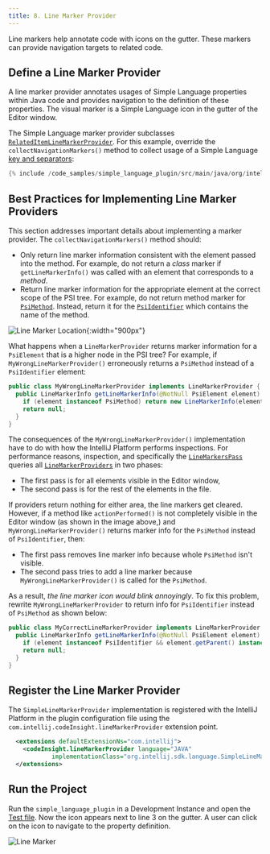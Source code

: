 ```yaml
---
title: 8. Line Marker Provider
---
```

<!-- Copyright 2000-2020 JetBrains s.r.o. and other contributors. Use of this source code is governed by the Apache 2.0 license that can be found in the LICENSE file. -->

Line markers help annotate code with icons on the gutter.
These markers can provide navigation targets to related code.

## Define a Line Marker Provider
A line marker provider annotates usages of Simple Language properties within Java code and provides navigation to the definition of these properties.
The visual marker is a Simple Language icon in the gutter of the Editor window.

The Simple Language marker provider subclasses [`RelatedItemLineMarkerProvider`](upsource:///platform/lang-api/src/com/intellij/codeInsight/daemon/RelatedItemLineMarkerProvider.java).
For this example, override the `collectNavigationMarkers()` method to collect usage of a Simple Language [key and separators](/tutorials/custom_language_support/language_and_filetype.md#define-the-language):

```java
{% include /code_samples/simple_language_plugin/src/main/java/org/intellij/sdk/language/SimpleLineMarkerProvider.java %}
```

## Best Practices for Implementing Line Marker Providers
This section addresses important details about implementing a marker provider.
The `collectNavigationMarkers()` method should:
* Only return line marker information consistent with the element passed into the method.
  For example, do not return a _class_ marker if `getLineMarkerInfo()` was called with an element that corresponds to a _method_.
* Return line marker information for the appropriate element at the correct scope of the PSI tree.
  For example, do not return method marker for [`PsiMethod`](upsource:///java/java-psi-api/src/com/intellij/psi/PsiMethod.java).
  Instead, return it for the [`PsiIdentifier`](upsource:///java/java-psi-api/src/com/intellij/psi/PsiIdentifier.java) which contains the name of the method.

![Line Marker Location](img/line_marker_location.png){:width="900px"}

What happens when a `LineMarkerProvider` returns marker information for a `PsiElement` that is a higher node in the PSI tree?
For example, if `MyWrongLineMarkerProvider()` erroneously returns a `PsiMethod` instead of a `PsiIdentifier` element:

```java
public class MyWrongLineMarkerProvider implements LineMarkerProvider {
  public LineMarkerInfo getLineMarkerInfo(@NotNull PsiElement element) {
    if (element instanceof PsiMethod) return new LineMarkerInfo(element, ...);
    return null;
  }
}
```

The consequences of the `MyWrongLineMarkerProvider()` implementation have to do with how the IntelliJ Platform performs inspections.
For performance reasons, inspection, and specifically the [`LineMarkersPass`](upsource:///platform/lang-impl/src/com/intellij/codeInsight/daemon/impl/LineMarkersPass.java) queries all [`LineMarkerProviders`](upsource:///platform/lang-api/src/com/intellij/codeInsight/daemon/LineMarkerProviders.java) in two phases:
* The first pass is for all elements visible in the Editor window,
* The second pass is for the rest of the elements in the file.

If providers return nothing for either area, the line markers get cleared.
However, if a method like `actionPerformed()` is not completely visible in the Editor window (as shown in the image above,) and `MyWrongLineMarkerProvider()` returns marker info for the `PsiMethod` instead of `PsiIdentifier`, then:
* The first pass removes line marker info because whole `PsiMethod` isn't visible.
* The second pass tries to add a line marker because `MyWrongLineMarkerProvider()` is called for the `PsiMethod`.

As a result, _the line marker icon would blink annoyingly_.
To fix this problem, rewrite `MyWrongLineMarkerProvider` to return info for `PsiIdentifier` instead of `PsiMethod` as shown below:

```java
public class MyCorrectLineMarkerProvider implements LineMarkerProvider {
  public LineMarkerInfo getLineMarkerInfo(@NotNull PsiElement element) {
    if (element instanceof PsiIdentifier && element.getParent() instanceof PsiMethod) return new LineMarkerInfo(element, ...);
    return null;
  }
}
```

## Register the Line Marker Provider
The `SimpleLineMarkerProvider` implementation is registered with the IntelliJ Platform in the plugin configuration file using the `com.intellij.codeInsight.lineMarkerProvider` extension point.

```xml
  <extensions defaultExtensionNs="com.intellij">
    <codeInsight.lineMarkerProvider language="JAVA"
            implementationClass="org.intellij.sdk.language.SimpleLineMarkerProvider"/>
  </extensions>
```

## Run the Project
Run the `simple_language_plugin` in a Development Instance and open the [Test file](/tutorials/custom_language_support/annotator.md#run-the-project).
Now the icon appears next to line 3 on the gutter.
A user can click on the icon to navigate to the property definition.

![Line Marker](img/line_marker.png)
